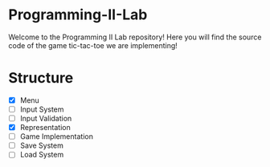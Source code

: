 # Programming-II-Lab
Welcome to the Programming II Lab repository!
Here you will find the source code of the game tic-tac-toe we are implementing!

# Structure
- [x] Menu
- [ ] Input System
- [ ] Input Validation
- [x] Representation
- [ ] Game Implementation
- [ ] Save System
- [ ] Load System
